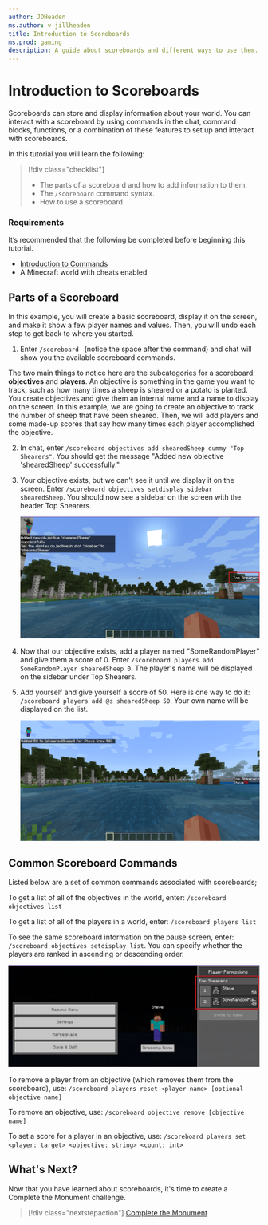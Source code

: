 ```yaml
---
author: JDHeaden
ms.author: v-jillheaden
title: Introduction to Scoreboards
ms.prod: gaming
description: A guide about scoreboards and different ways to use them.
---
```


# Introduction to Scoreboards

Scoreboards can store and display information about your world. You can interact with a scoreboard by using commands in the chat, command blocks, functions, or a combination of these features to set up and interact with scoreboards.

In this tutorial you will learn the following:

> [!div class="checklist"]
>
> - The parts of a scoreboard and how to add information to them.
> - The `/scoreboard` command syntax.
> - How to use a scoreboard.

### Requirements

It’s recommended that the following be completed before beginning this tutorial.

- [Introduction to Commands](CommandsIntroduction.md)
- A Minecraft world with cheats enabled.

## Parts of a Scoreboard

In this example, you will create a basic scoreboard, display it on the screen, and make it show a few player names and values. Then, you will undo each step to get back to where you started.

1. Enter `/scoreboard ` (notice the space after the command) and chat will show you the available scoreboard commands.

The two main things to notice here are the subcategories for a scoreboard: **objectives** and **players**. An objective is something in the game you want to track, such as how many times a sheep is sheared or a potato is planted. You create objectives and give them an internal name and a name to display on the screen. In this example, we are going to create an objective to track the number of sheep that have been sheared. Then, we will add players and some made-up scores that say how many times each player accomplished the objective.

2. In chat, enter `/scoreboard objectives add shearedSheep dummy "Top Shearers"`. You should get the message "Added new objective 'shearedSheep' successfully."

3. Your objective exists, but we can't see it until we display it on the screen. Enter `/scoreboard objectives setdisplay sidebar shearedSheep`. You should now see a sidebar on the screen with the header Top Shearers.

    ![Image of a scoreboard objective displayed in a sidebar](Media/Commands/scoreboard_setdisplay_sidebar.png)

4. Now that our objective exists, add a player named "SomeRandomPlayer" and give them a score of 0. Enter `/scoreboard players add SomeRandomPlayer shearedSheep 0`. The player's name will be displayed on the sidebar under Top Shearers.

5. Add yourself and give yourself a score of 50. Here is one way to do it:
     `/scoreboard players add @s shearedSheep 50`. Your own name will be displayed on the list.

    ![Image of a player name displayed in a sidebar](Media/Commands/scoreboard_player_sidebar.png)

## Common Scoreboard Commands

Listed below are a set of common commands associated with scoreboards; 

To get a list of all of the objectives in the world, enter:
`/scoreboard objectives list`

To get a list of all of the players in a world, enter:
`/scoreboard players list`

To see the same scoreboard information on the pause screen, enter:
`/scoreboard objectives setdisplay list`. You can specify whether the players are ranked in ascending or descending order.

![Image of player names displayed in a list on pause screen](Media/Commands/scoreboard_setdisplay_list.png)

To remove a player from an objective (which removes them from the scoreboard), use:
`/scoreboard players reset <player name> [optional objective name]`

To remove an objective, use:
`/scoreboard objective remove [objective name]`

To set a score for a player in an objective, use:
`/scoreboard players set <player: target> <objective: string> <count: int>`

## What's Next?

Now that you have learned about scoreboards, it's time to create a Complete the Monument challenge.

> [!div class="nextstepaction"]
> [Complete the Monument](CommandsHowToMakeACTMMap.md)
